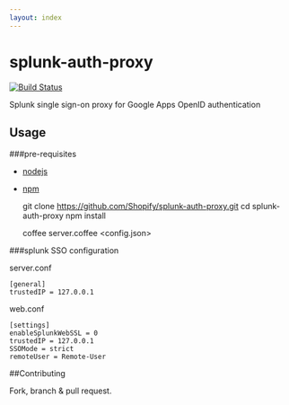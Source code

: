 ```yaml
---
layout: index
---
```


# splunk-auth-proxy
[![Build Status](https://travis-ci.org/Shopify/splunk-auth-proxy.png?branch=master)](https://travis-ci.org/Shopify/splunk-auth-proxy)

Splunk single sign-on proxy for Google Apps OpenID authentication

## Usage

###pre-requisites
* [nodejs](http://nodejs.org/)
* [npm](http://npmjs.org/)

	git clone https://github.com/Shopify/splunk-auth-proxy.git
	cd splunk-auth-proxy
	npm install

	coffee server.coffee <config.json>

###splunk SSO configuration

server.conf

	[general]
	trustedIP = 127.0.0.1

web.conf

	[settings]
	enableSplunkWebSSL = 0
	trustedIP = 127.0.0.1
	SSOMode = strict
	remoteUser = Remote-User

##Contributing

Fork, branch & pull request.
